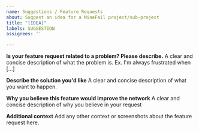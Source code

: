 ```yaml
---
name: Suggestions / Feature Requests
about: Suggest an idea for a MineFail project/sub-project
title: "[IDEA]"
labels: SUGGESTION
assignees: ''

---
```


**Is your feature request related to a problem? Please describe.**
A clear and concise description of what the problem is. Ex. I'm always frustrated when [...]

**Describe the solution you'd like**
A clear and concise description of what you want to happen.

**Why you believe this feature would improve the network**
A clear and concise description of why you believe in your request

**Additional context**
Add any other context or screenshots about the feature request here.
